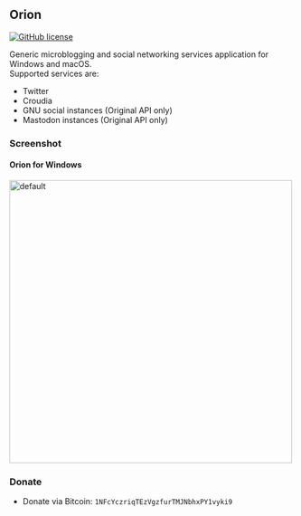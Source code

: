 Orion
----
[![GitHub license](https://img.shields.io/github/license/fuyuno/Orion.svg?style=flat-square)](LICENSE)

Generic microblogging and social networking services application for Windows and macOS.  
Supported services are:  

* Twitter
* Croudia
* GNU social instances (Original API only)
* Mastodon instances (Original API only)


### Screenshot

#### Orion for Windows
<img width="500" alt="default" src="https://cloud.githubusercontent.com/assets/10832834/26402213/4096b530-40c4-11e7-8679-d590aa2e4f3f.PNG">


### Donate
* Donate via Bitcoin: `1NFcYczriqTEzVgzfurTMJNbhxPY1vyki9`
